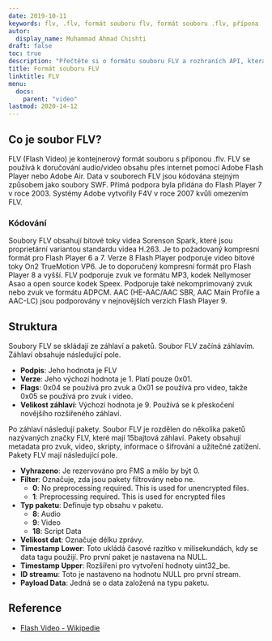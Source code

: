 ```yaml
---
date: 2019-10-11
keywords: flv, .flv, formát souboru flv, formát souboru .flv, přípona .flv, přípona flv, formát videa flv
autor:
  display_name: Muhammad Ahmad Chishti
draft: false
toc: true
description: "Přečtěte si o formátu souboru FLV a rozhraních API, která mohou vytvářet a otevírat soubory FLV."
title: Formát souboru FLV
linktitle: FLV
menu:
  docs:
    parent: "video"
lastmod: 2020-14-12
---
```


## Co je soubor FLV? ##

FLV (Flash Video) je kontejnerový formát souboru s příponou .flv. FLV se používá k doručování audio/video obsahu přes internet pomocí Adobe Flash Player nebo Adobe Air. Data v souborech FLV jsou kódována stejným způsobem jako soubory SWF. Přímá podpora byla přidána do Flash Player 7 v roce 2003. Systémy Adobe vytvořily F4V v roce 2007 kvůli omezením FLV.

### Kódování ###

Soubory FLV obsahují bitové toky videa Sorenson Spark, které jsou proprietární variantou standardu videa H.263. Je to požadovaný kompresní formát pro Flash Player 6 a 7. Verze 8 Flash Player podporuje video bitové toky On2 TrueMotion VP6. Je to doporučený kompresní formát pro Flash Player 8 a vyšší. FLV podporuje zvuk ve formátu MP3, kodek Nellymoser Asao a open source kodek Speex. Podporuje také nekomprimovaný zvuk nebo zvuk ve formátu ADPCM. AAC (HE-AAC/AAC SBR, AAC Main Profile a AAC-LC) jsou podporovány v nejnovějších verzích Flash Player 9.

## Struktura ##

Soubory FLV se skládají ze záhlaví a paketů. Soubor FLV začíná záhlavím. Záhlaví obsahuje následující pole.

- **Podpis**: Jeho hodnota je FLV
- **Verze**: Jeho výchozí hodnota je 1. Platí pouze 0x01.
- **Flags**: 0x04 se používá pro zvuk a 0x01 se používá pro video, takže 0x05 se používá pro zvuk i video.
- **Velikost záhlaví**: Výchozí hodnota je 9. Používá se k přeskočení novějšího rozšířeného záhlaví.

Po záhlaví následují pakety. Soubor FLV je rozdělen do několika paketů nazývaných značky FLV, které mají 15bajtová záhlaví. Pakety obsahují metadata pro zvuk, video, skripty, informace o šifrování a užitečné zatížení. Pakety FLV mají následující pole.

- **Vyhrazeno**: Je rezervováno pro FMS a mělo by být 0.
- **Filter**: Označuje, zda jsou pakety filtrovány nebo ne.
  - **0**: No preprocessing required. This is used for unencrypted files.
  - **1**: Preprocessing required. This is used for encrypted files
- **Typ paketu**: Definuje typ obsahu v paketu.
  - **8**: Audio
  - **9**: Video
  - **18**: Script Data
- **Velikost dat**: Označuje délku zprávy.
- **Timestamp Lower**: Toto ukládá časové razítko v milisekundách, kdy se data tagu použijí. Pro první paket je nastavena na NULL.
- **Timestamp Upper**: Rozšíření pro vytvoření hodnoty uint32_be.
- **ID streamu**: Toto je nastaveno na hodnotu NULL pro první stream.
- **Payload Data**: Jedná se o data založená na typu paketu.

## Reference ##

- [Flash Video - Wikipedie](https://en.wikipedia.org/wiki/Flash_Video)

